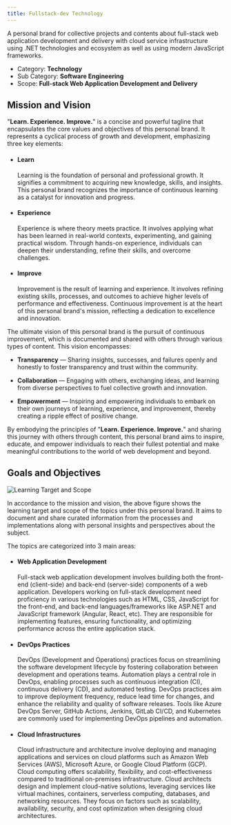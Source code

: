 ```yaml
---
title: Fullstack-dev Technology
---
```


A personal brand for collective projects and contents about full-stack web application development and delivery with cloud service infrastructure using .NET technologies and ecosystem as well as using modern JavaScript frameworks.
- Category: **Technology**
- Sub Category: **Software Engineering**
- Scope: **Full-stack Web Application Development and Delivery**

## Mission and Vision

"**Learn. Experience. Improve.**" is a concise and powerful tagline that encapsulates the core values and objectives of this personal brand. It represents a cyclical process of growth and development, emphasizing three key elements:

- #### Learn

    Learning is the foundation of personal and professional growth. It signifies a commitment to acquiring new knowledge, skills, and insights. This personal brand recognizes the importance of continuous learning as a catalyst for innovation and progress.

- #### Experience

    Experience is where theory meets practice. It involves applying what has been learned in real-world contexts, experimenting, and gaining practical wisdom. Through hands-on experience, individuals can deepen their understanding, refine their skills, and overcome challenges.

- #### Improve

    Improvement is the result of learning and experience. It involves refining existing skills, processes, and outcomes to achieve higher levels of performance and effectiveness. Continuous improvement is at the heart of this personal brand's mission, reflecting a dedication to excellence and innovation.


The ultimate vision of this personal brand is the pursuit of continuous improvement, which is documented and shared with others through various types of content. This vision encompasses:
- **Transparency** — Sharing insights, successes, and failures openly and honestly to foster transparency and trust within the community.

- **Collaboration** — Engaging with others, exchanging ideas, and learning from diverse perspectives to fuel collective growth and innovation.

- **Empowerment** — Inspiring and empowering individuals to embark on their own journeys of learning, experience, and improvement, thereby creating a ripple effect of positive change.

By embodying the principles of "**Learn. Experience. Improve.**" and sharing this journey with others through content, this personal brand aims to inspire, educate, and empower individuals to reach their fullest potential and make meaningful contributions to the world of web development and beyond.

## Goals and Objectives
![Learning Target and Scope](/_assets/svg/fdtechdotnet-learning-target-and-scope.drawio.svg)

In accordance to the mission and vision, the above figure shows the learning target and scope of the topics under this personal brand. It aims to document and share curated information from the processes and implementations along with personal insights and perspectives about the subject.

The topics are categorized into 3 main areas:

- #### Web Application Development

    Full-stack web application development involves building both the front-end (client-side) and back-end (server-side) components of a web application. Developers working on full-stack development need proficiency in various technologies such as HTML, CSS, JavaScript for the front-end, and back-end languages/frameworks like ASP.NET and JavaScript framework (Angular, React, etc). They are responsible for implementing features, ensuring functionality, and optimizing performance across the entire application stack.

- #### DevOps Practices

    DevOps (Development and Operations) practices focus on streamlining the software development lifecycle by fostering collaboration between development and operations teams. Automation plays a central role in DevOps, enabling processes such as continuous integration (CI), continuous delivery (CD), and automated testing. DevOps practices aim to improve deployment frequency, reduce lead time for changes, and enhance the reliability and quality of software releases. Tools like Azure DevOps Server, GitHub Actions, Jenkins, GitLab CI/CD, and Kubernetes are commonly used for implementing DevOps pipelines and automation.

- #### Cloud Infrastructures

    Cloud infrastructure and architecture involve deploying and managing applications and services on cloud platforms such as Amazon Web Services (AWS), Microsoft Azure, or Google Cloud Platform (GCP). Cloud computing offers scalability, flexibility, and cost-effectiveness compared to traditional on-premises infrastructure. Cloud architects design and implement cloud-native solutions, leveraging services like virtual machines, containers, serverless computing, databases, and networking resources. They focus on factors such as scalability, availability, security, and cost optimization when designing cloud architectures.